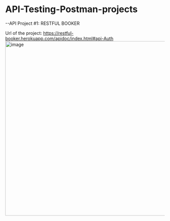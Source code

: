 # API-Testing-Postman-projects

--API Project #1:
RESTFUL BOOKER

Url of the project:
https://restful-booker.herokuapp.com/apidoc/index.html#api-Auth
<img width="552" alt="image" src="https://github.com/Gujjalamamatha/API-Testing-Postman-projects/assets/47422357/1d28786e-22cc-4999-a040-065535d96d21">

